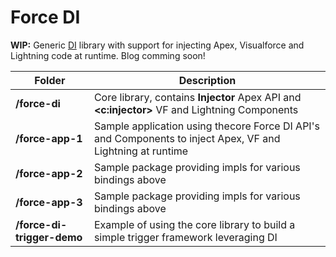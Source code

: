 # Force DI

**WIP:** Generic [DI](https://en.wikipedia.org/wiki/Dependency_injection) library with support for injecting Apex, Visualforce and Lightning code at runtime. Blog comming soon!

| Folder | Description |
| ------ | ----------- |
| **/force-di** | Core library, contains **Injector** Apex API and **<c:injector>** VF and Lightning Components |
| **/force-app-1** | Sample application using thecore Force DI API's and Components to inject Apex, VF and Lightning at runtime |
| **/force-app-2** | Sample package providing impls for various bindings above |
| **/force-app-3** | Sample package providing impls for various bindings above |
| **/force-di-trigger-demo** | Example of using the core library to build a simple trigger framework leveraging DI |